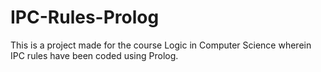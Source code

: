 # IPC-Rules-Prolog
This is a project made for the course Logic in Computer Science wherein IPC rules have been coded using Prolog.
